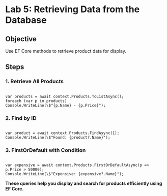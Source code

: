 # Lab 5: Retrieving Data from the Database

## Objective
Use EF Core methods to retrieve product data for display.

## Steps

### 1. Retrieve All Products

```

var products = await context.Products.ToListAsync();
foreach (var p in products)
Console.WriteLine(\$"{p.Name} - {p.Price}");

```

### 2. Find by ID

```

var product = await context.Products.FindAsync(1);
Console.WriteLine(\$"Found: {product?.Name}");

```

### 3. FirstOrDefault with Condition

```

var expensive = await context.Products.FirstOrDefaultAsync(p => p.Price > 50000);
Console.WriteLine(\$"Expensive: {expensive?.Name}");

```

**These queries help you display and search for products efficiently using EF Core.**
